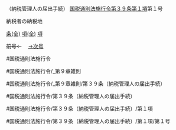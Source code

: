 （納税管理人の届出手続）
[国税通則法施行令第３９条第１項](国税通則法施行＿令＿第３９条第１項)第１号

納税者の納税地

[条(全)](国税通則法施行＿令＿第３９条_.md)    [項(全)](国税通則法施行＿令＿第３９条第１項_.md)    [項](国税通則法施行＿令＿第３９条第１項.md)

~~前号←~~　  [→次号](国税通則法施行＿令＿第３９条第１項第２号.md)

#国税通則法施行令

#国税通則法施行令/_第９章雑則

#国税通則法施行令/_第９章雑則/第３９条（納税管理人の届出手続）

#国税通則法施行令/第３９条（納税管理人の届出手続）

#国税通則法施行令/第３９条（納税管理人の届出手続）/第１項

#国税通則法施行令/第３９条（納税管理人の届出手続）/第１項/第１号

